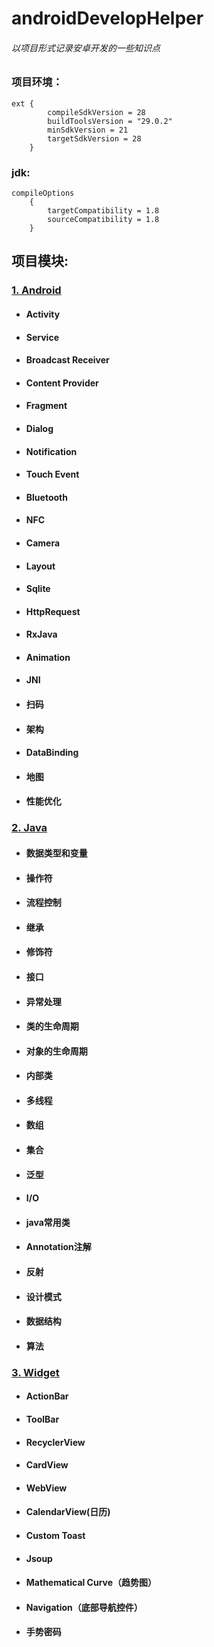 # androidDevelopHelper
###### 以项目形式记录安卓开发的一些知识点

### 项目环境：

```
ext {
        compileSdkVersion = 28
        buildToolsVersion = "29.0.2"
        minSdkVersion = 21
        targetSdkVersion = 28
    }
```
### jdk:


```
compileOptions 
    {
        targetCompatibility = 1.8
        sourceCompatibility = 1.8
    }
```
## 项目模块:


### [1. Android](https://gitee.com/ZhangQQ_123/DeveloperHelper/blob/master/pics/android.jpg)
- #### Activity
- #### Service
- #### Broadcast Receiver
- #### Content Provider
- #### Fragment
- #### Dialog
- #### Notification
- #### Touch Event
- #### Bluetooth
- #### NFC
- #### Camera
- #### Layout
- #### Sqlite
- #### HttpRequest
- #### RxJava
- #### Animation
- #### JNI
- #### 扫码
- #### 架构
- #### DataBinding
- #### 地图
- #### 性能优化


### [2. Java](https://gitee.com/ZhangQQ_123/DeveloperHelper/blob/master/pics/android.jpg)
- #### 数据类型和变量
- #### 操作符
- #### 流程控制
- #### 继承
- #### 修饰符
- #### 接口
- #### 异常处理
- #### 类的生命周期
- #### 对象的生命周期
- #### 内部类
- #### 多线程
- #### 数组
- #### 集合
- #### 泛型
- #### I/O
- #### java常用类
- #### Annotation注解
- #### 反射
- #### 设计模式
- #### 数据结构
- #### 算法


### [3. Widget](https://gitee.com/ZhangQQ_123/DeveloperHelper/blob/master/pics/android.jpg)
- #### ActionBar
- #### ToolBar
- #### RecyclerView
- #### CardView
- #### WebView
- #### CalendarView(日历)
- #### Custom Toast
- #### Jsoup
- #### Mathematical Curve（趋势图）
- #### Navigation（底部导航控件）
- #### 手势密码










